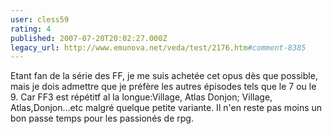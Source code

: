 ```yaml
---
user: cless59
rating: 4
published: 2007-07-20T20:02:27.000Z
legacy_url: http://www.emunova.net/veda/test/2176.htm#comment-8385
---
```

Etant fan de la série des FF, je me suis achetée cet opus dès que possible, mais je dois admettre que je préfère les autres épisodes tels que le 7 ou le 9\. Car FF3 est répétitf al la longue:Village, Atlas Donjon; Village, Atlas,Donjon...etc malgré quelque petite variante. Il n'en reste pas moins un bon passe temps pour les passionés de rpg.